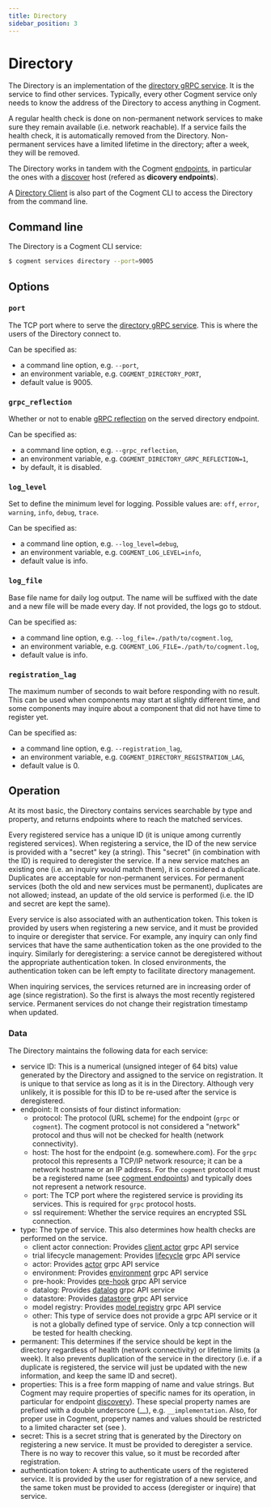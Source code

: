 ```yaml
---
title: Directory
sidebar_position: 3
---
```


# Directory

The Directory is an implementation of the [directory gRPC service](../grpc.md#directory-api). It is the service to find other services. Typically, every other Cogment service only needs to know the address of the Directory to access anything in Cogment.

A regular health check is done on non-permanent network services to make sure they remain available (i.e. network reachable).
If a service fails the health check, it is automatically removed from the Directory.
Non-permanent services have a limited lifetime in the directory; after a week, they will be removed.

The Directory works in tandem with the Cogment [endpoints](../parameters.md#cogment-endpoints), in particular the ones with a [discover](../parameters.md#discover-host) host (refered as **dicovery endpoints**).

A [Directory Client](./directory_client.md#directory-client) is also part of the Cogment CLI to access the Directory from the command line.

## Command line

The Directory is a Cogment CLI service:

```bash
$ cogment services directory --port=9005
```

## Options

### `port`

The TCP port where to serve the [directory gRPC service](../grpc.md#directory-api). This is where the users of the Directory connect to.

Can be specified as:

-   a command line option, e.g. `--port`,
-   an environment variable, e.g. `COGMENT_DIRECTORY_PORT`,
-   default value is 9005.

### `grpc_reflection`

Whether or not to enable [gRPC reflection](https://github.com/grpc/grpc/blob/master/doc/server-reflection.md) on the served directory endpoint.

Can be specified as:

-   a command line option, e.g. `--grpc_reflection`,
-   an environment variable, e.g. `COGMENT_DIRECTORY_GRPC_REFLECTION=1`,
-   by default, it is disabled.

### `log_level`

Set to define the minimum level for logging. Possible values are: `off`, `error`, `warning`, `info`, `debug`, `trace`.

Can be specified as:

-   a command line option, e.g. `--log_level=debug`,
-   an environment variable, e.g. `COGMENT_LOG_LEVEL=info`,
-   default value is info.

### `log_file`

Base file name for daily log output. The name will be suffixed with the date and a new file will be made every day. If not provided, the logs go to stdout.

Can be specified as:

-   a command line option, e.g. `--log_file=./path/to/cogment.log`,
-   an environment variable, e.g. `COGMENT_LOG_FILE=./path/to/cogment.log`,
-   default value is info.

### `registration_lag`

The maximum number of seconds to wait before responding with no result. This can be used when components may start at slightly different time, and some components may inquire about a component that did not have time to register yet.

Can be specified as:

-   a command line option, e.g. `--registration_lag`,
-   an environment variable, e.g. `COGMENT_DIRECTORY_REGISTRATION_LAG`,
-   default value is 0.

## Operation

At its most basic, the Directory contains services searchable by type and property, and returns endpoints where to reach the matched services.

Every registered service has a unique ID (it is unique among currently registered services). When registering a service, the ID of the new service is provided with a "secret" key (a string).
This "secret" (in combination with the ID) is required to deregister the service.
If a new service matches an existing one (i.e. an inquiry would match them), it is considered a duplicate.
Duplicates are acceptable for non-permanent services.
For permanent services (both the old and new services must be permanent), duplicates are not allowed; instead, an update of the old service is performed (i.e. the ID and secret are kept the same).

Every service is also associated with an authentication token.
This token is provided by users when registering a new service, and it must be provided to inquire or deregister that service.
For example, any inquiry can only find services that have the same authentication token as the one provided to the inquiry.
Similarly for deregistering: a service cannot be deregistered without the appropriate authentication token.
In closed environments, the authentication token can be left empty to facilitate directory management.

When inquiring services, the services returned are in increasing order of age (since registration).
So the first is always the most recently registered service.
Permanent services do not change their registration timestamp when updated.

### Data

The Directory maintains the following data for each service:

- service ID: This is a numerical (unsigned integer of 64 bits) value generated by the Directory and assigned to the service on registration. It is unique to that service as long as it is in the Directory. Although very unlikely, it is possible for this ID to be re-used after the service is deregistered.
- endpoint: It consists of four distinct information:
    - protocol: The protocol (URL scheme) for the endpoint (`grpc` or `cogment`). The cogment protocol is not considered a "network" protocol and thus will not be checked for health (network connectivity).
    - host: The host for the endpoint (e.g. somewhere.com). For the `grpc` protocol this represents a TCP/IP network resource; it can be a network hostname or an IP address. For the `cogment` protocol it must be a registered name (see [cogment endpoints](../parameters.md#cogment-endpoints)) and typically does not represent a network resource.
    - port: The TCP port where the registered service is providing its services. This is required for `grpc` protocol hosts.
    - ssl requirement: Whether the service requires an encrypted SSL connection.
- type: The type of service. This also determines how health checks are performed on the service.
    - client actor connection: Provides [client actor](../grpc.md#service-clientactorsp) grpc API service
    - trial lifecycle management: Provides [lifecycle](../grpc.md#service-triallifecyclesp) grpc API service
    - actor: Provides [actor](../grpc.md#service-actor-api) grpc API service
    - environment: Provides [environment](../grpc.md#service-environmentsp) grpc API service
    - pre-hook: Provides [pre-hook](../grpc.md#service-trialhookssp) grpc API service
    - datalog: Provides [datalog](../grpc.md#service-logexportersp) grpc API service
    - datastore: Provides [datastore](../grpc.md#service-trialdatastoresp) grpc API service
    - model registry: Provides [model registry](../grpc.md#service-modelregistrysp) grpc API service
    - other: This type of service does not provide a grpc API service or it is not a globally defined type of service. Only a tcp connection will be tested for health checking.
- permanent: This determines if the service should be kept in the directory regardless of health (network connectivity) or lifetime limits (a week). It also prevents duplication of the service in the directory (i.e. if a duplicate is registered, the service will just be updated with the new information, and keep the same ID and secret).
- properties: This is a free form mapping of name and value strings. But Cogment may require properties of specific names for its operation, in particular for endpoint [discovery](../parameters.md#cogment-endpoints)). These special property names are prefixed with a double underscore (\_\_), e.g. `__implementation`. Also, for proper use in Cogment, property names and values should be restricted to a limited character set (see [](../parameters.md#discovery-query)).
- secret: This is a secret string that is generated by the Directory on registering a new service. It must be provided to deregister a service. There is no way to recover this value, so it must be recorded after registration.
- authentication token: A string to authenticate users of the registered service. It is provided by the user for registration of a new service, and the same token must be provided to access (deregister or inquire) that service.
